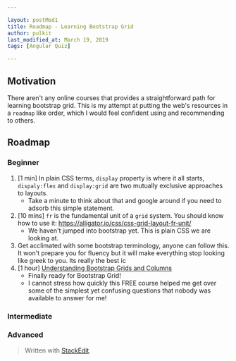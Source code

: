 ```yaml
---

layout: postMod1
title: Roadmap - Learning Bootstrap Grid
author: pulkit
last_modified_at: March 19, 2019
tags: [Angular Quiz]

---
```


## Motivation 

There aren't any online courses that provides a straightforward path for learning bootstrap grid. This is my attempt at putting the web's resources in a `roadmap` like order, which I would feel confident using and recommending to others.

## Roadmap

### Beginner

1. [1 min] In plain CSS terms, `display` property is where it all starts, `dispaly:flex` and `display:grid` are two mutually exclusive approaches to layouts.
	* Take a minute to think about that and google around if you need to adsorb this simple statement.
2. [10 mins] `fr` is the fundamental unit of a `grid` system. You should know how to use it: https://alligator.io/css/css-grid-layout-fr-unit/
	* We haven't jumped into bootstrap yet. This is plain CSS we are looking at.
3. Get acclimated with some bootstrap terminology, anyone can follow this. It won't prepare you for fluency but it will make everything stop looking like greek to you. Its really the best ic
4. [1 hour] [Understanding Bootstrap Grids and Columns](https://www.udemy.com/share/100p1oBEcceVpQ/)
	* Finally ready for Bootstrap Grid!
	* I cannot stress how quickly this FREE course helped me get over some of the simplest yet confusing questions that nobody was available to answer for me!

### Intermediate

### Advanced

> Written with [StackEdit](https://stackedit.io/).
<!--stackedit_data:
eyJoaXN0b3J5IjpbLTEwMTAxNjEwNDUsLTIyNjA4OTIwNiwtND
A2MzEwNTA3XX0=
-->